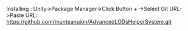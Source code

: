 Installing : Unity->Package Manager->Click Button + ->Select Git URL->Paste URL: https://github.com/munteanuion/AdvancedLODsHelperSystem.git